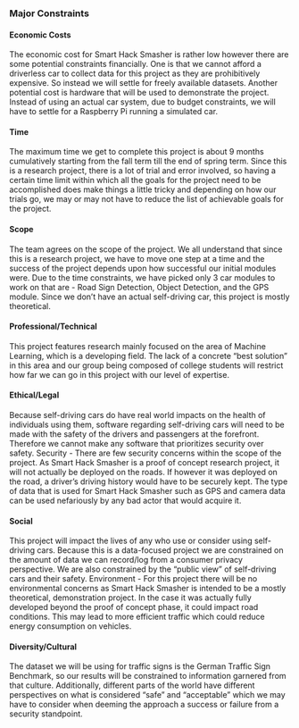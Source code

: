 ### Major Constraints

#### Economic Costs 

The economic cost for Smart Hack Smasher is rather low however there are some potential constraints financially. One is that we cannot afford a driverless car to collect data for this project as they are prohibitively expensive. So instead we will settle for freely available datasets. Another potential cost is hardware that will be used to demonstrate the project. Instead of using an actual car system, due to budget constraints, we will have to settle for a Raspberry Pi running a simulated car. 

#### Time 

The maximum time we get to complete this project is about 9 months cumulatively starting from the fall term till the end of spring term. Since this is a research project, there is a lot of trial and error involved, so having a certain time limit within which all the goals for the project need to be accomplished does make things a little tricky and depending on how our trials go, we may or may not have to reduce the list of achievable goals for the project.

#### Scope 

The team agrees on the scope of the project. We all understand that since this is a research project, we have to move one step at a time and the success of the project depends upon how successful our initial modules were. Due to the time constraints, we have picked only 3 car modules to work on that are - Road Sign Detection, Object Detection, and the GPS module. Since we don’t have an actual self-driving car, this project is mostly theoretical.

#### Professional/Technical 

This project features research mainly focused on the area of Machine Learning, which is a developing field. The lack of a concrete “best solution” in this area and our group being composed of college students will restrict how far we can go in this project with our level of expertise.

#### Ethical/Legal 

Because self-driving cars do have real world impacts on the health of individuals using them, software regarding self-driving cars will need to be made with the safety of the drivers and passengers at the forefront. Therefore we cannot make any software that prioritizes security over safety.
Security - There are few security concerns within the scope of the project. As Smart Hack Smasher is a proof of concept research project, it will not actually be deployed on the roads. If however it was deployed on the road, a driver’s driving history would have to be securely kept. The type of data that is used for Smart Hack Smasher such as GPS and camera data can be used nefariously by any bad actor that would acquire it. 

#### Social 

This project will impact the lives of any who use or consider using self-driving cars. Because this is a data-focused project we are constrained on the amount of data we can record/log from a consumer privacy perspective. We are also constrained by the “public view” of self-driving cars and their safety.
Environment - For this project there will be no environmental concerns as Smart Hack Smasher is intended to be a mostly theoretical, demonstration project. In the case it was actually fully developed beyond the proof of concept phase, it could impact road conditions. This may lead to more efficient traffic which could reduce energy consumption on vehicles. 

#### Diversity/Cultural 

The dataset we will be using for traffic signs is the German Traffic Sign Benchmark, so our results will be constrained to information garnered from that culture. Additionally, different parts of the world have different perspectives on what is considered “safe” and “acceptable” which we may have to consider when deeming the approach a success or failure from a security standpoint.